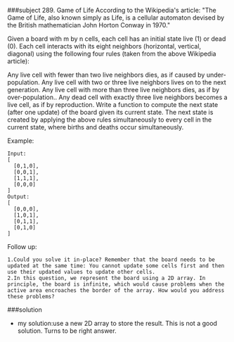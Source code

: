 ###subject
    289. Game of Life
According to the Wikipedia's article: "The Game of Life, also known simply as Life, is a cellular automaton devised by the British mathematician John Horton Conway in 1970."

Given a board with m by n cells, each cell has an initial state live (1) or dead (0). Each cell interacts with its eight neighbors (horizontal, vertical, diagonal) using the following four rules (taken from the above Wikipedia article):

Any live cell with fewer than two live neighbors dies, as if caused by under-population.
Any live cell with two or three live neighbors lives on to the next generation.
Any live cell with more than three live neighbors dies, as if by over-population..
Any dead cell with exactly three live neighbors becomes a live cell, as if by reproduction.
Write a function to compute the next state (after one update) of the board given its current state. The next state is created by applying the above rules simultaneously to every cell in the current state, where births and deaths occur simultaneously.

Example:

``` 
Input:
[
  [0,1,0],
  [0,0,1],
  [1,1,1],
  [0,0,0]
]
Output: 
[
  [0,0,0],
  [1,0,1],
  [0,1,1],
  [0,1,0]
]
```
Follow up:

    1.Could you solve it in-place? Remember that the board needs to be updated at the same time: You cannot update some cells first and then use their updated values to update other cells.
    2.In this question, we represent the board using a 2D array. In principle, the board is infinite, which would cause problems when the active area encroaches the border of the array. How would you address these problems?

###solution

* my solution:use a new 2D array to store the result. This is not a good solution.
Turns to be right answer.

    
    